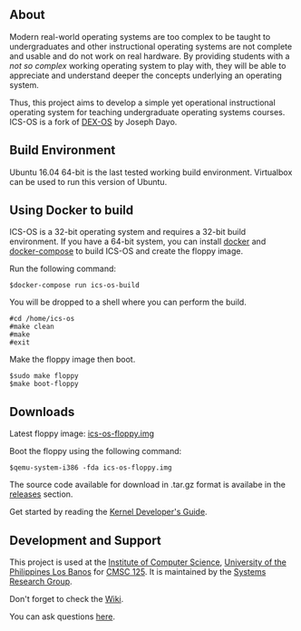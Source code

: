 ## About

Modern real-world operating systems are too complex to be taught to undergraduates and other instructional operating systems are not complete and usable and do not work on real hardware. By providing students with a _not so complex_ working operating system to play with, they will be able to appreciate and understand deeper the concepts underlying an operating system.

Thus, this project aims to develop a simple yet operational instructional operating system for teaching undergraduate operating systems courses. ICS-OS is a fork of <a href='http://sourceforge.net/projects/dex-os'>DEX-OS</a> by Joseph Dayo.

## Build Environment

Ubuntu 16.04 64-bit is the last tested working build environment. Virtualbox can be used 
to run this version of Ubuntu.


## Using Docker to build

ICS-OS is a 32-bit operating system and requires a 32-bit build environment. If you have a 64-bit system, 
you can install [docker](https://docs.docker.com/engine/install/ubuntu/) and [docker-compose](https://docs.docker.com/compose/install/) to build ICS-OS and create the floppy image.

Run the following command:

`$docker-compose run ics-os-build`

You will be dropped to a shell where you can perform the build. 

```
#cd /home/ics-os
#make clean
#make
#exit
```
Make the floppy image then boot.

```
$sudo make floppy
$make boot-floppy
```
## Downloads

Latest floppy image: <a href='https://github.com/srg-ics-uplb/ics-os/raw/master/ics-os/ics-os-floppy.img'>ics-os-floppy.img</a>

Boot the floppy using the following command:
```
$qemu-system-i386 -fda ics-os-floppy.img
```

The source code available for download in .tar.gz format is availabe in the <a href='https://github.com/srg-ics-uplb/ics-os/releases'>releases</a> section.

Get started by reading the <a href="https://github.com/srg-ics-uplb/ics-os/wiki/Kernel-Developer's-Guide">Kernel Developer's Guide</a>.


## Development and Support
This project is used at the <a href='http://www.ics.uplb.edu.ph'>Institute of Computer Science</a>, <a href='http://www.uplb.edu.ph'>University of the Philippines Los Banos</a> for <a href='http://ics.uplb.edu.ph/courses/ugrad/cmsc/125'>CMSC 125</a>. It is maintained by the <a href='http://srg.ics.uplb.edu.ph'>Systems Research Group</a>.

Don't forget to check the <a href="http://github.com/srg-ics-uplb/ics-os/wiki">Wiki</a>.

You can ask questions <a href="https://groups.google.com/forum/#!forum/ics-os">here</a>.
